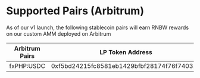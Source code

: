 # Supported Pairs (Arbitrum)

As of our v1 launch, the following stablecoin pairs will earn RNBW rewards on our custom AMM deployed on Arbitrum



| Arbitrum Pairs |              LP Token Address              |
| :------------: | :----------------------------------------: |
|   fxPHP:USDC   | 0xf5bd24215fc8581eb1429bfbf28174f76f740314 |
